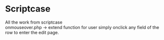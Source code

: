 # Scriptcase
All the work from scriptcase <br />
onmouseover.php -> extend function for user simply onclick any field of the row to enter the edit page.
